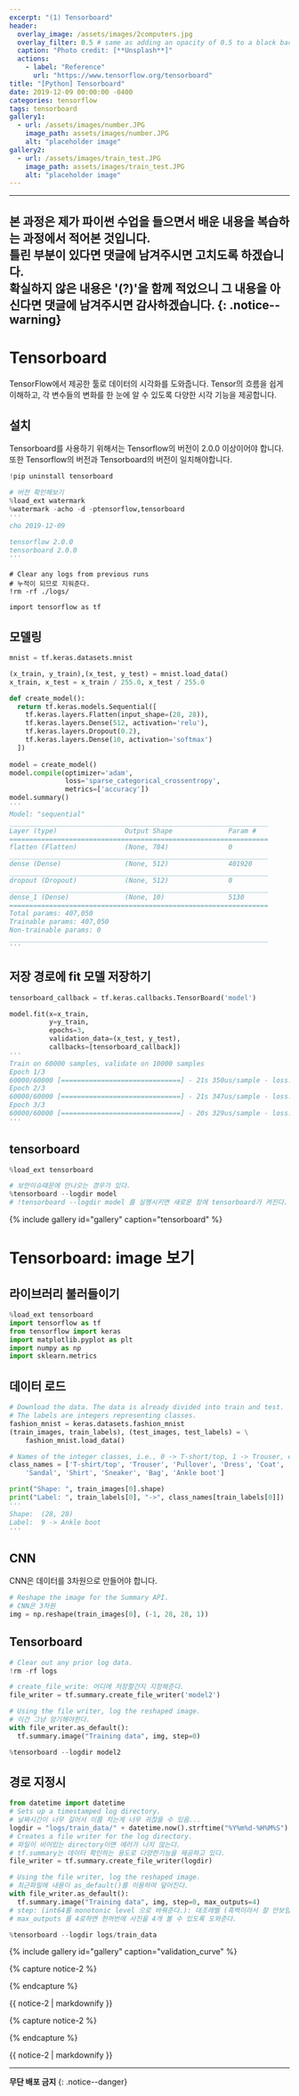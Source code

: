 ```yaml
---
excerpt: "(1) Tensorboard"
header:
  overlay_image: /assets/images/2computers.jpg
  overlay_filter: 0.5 # same as adding an opacity of 0.5 to a black background
  caption: "Photo credit: [**Unsplash**]"
  actions:
    - label: "Reference"
      url: "https://www.tensorflow.org/tensorboard"
title: "[Python] Tensorboard"
date: 2019-12-09 00:00:00 -0400
categories: tensorflow
tags: tensorboard 
gallery1:
  - url: /assets/images/number.JPG
    image_path: assets/images/number.JPG
    alt: "placeholder image"
gallery2:
  - url: /assets/images/train_test.JPG
    image_path: assets/images/train_test.JPG
    alt: "placeholder image" 
---
```


---
**본 과정은 제가 파이썬 수업을 들으면서 배운 내용을 복습하는 과정에서 적어본 것입니다.<br> 틀린 부분이 있다면 댓글에 남겨주시면 고치도록 하겠습니다.<br> 확실하지 않은 내용은 '(?)'을 함께 적었으니 그 내용을 아신다면 댓글에 남겨주시면 감사하겠습니다.** 
{: .notice--warning}
--- 

# Tensorboard 

TensorFlow에서 제공한 툴로 데이터의 시각화를 도와줍니다. Tensor의 흐름을 쉽게 이해하고, 각
변수들의 변화를 한 눈에 알 수 있도록 다양한 시각 기능을 제공합니다. 

## 설치 

Tensorboard를 사용하기 위해서는 Tensorflow의 버전이 2.0.0 이상이어야 합니다. 
또한 Tensorflow의 버전과 Tensorboard의 버전이 일치해야합니다. 

```python
!pip uninstall tensorboard

# 버전 확인해보기
%load_ext watermark
%watermark -acho -d -ptensorflow,tensorboard
'''
cho 2019-12-09 

tensorflow 2.0.0
tensorboard 2.0.0
'''
```

```ptyhon
# Clear any logs from previous runs
# 누적이 되므로 지워준다. 
!rm -rf ./logs/ 

import tensorflow as tf 
```

## 모델링

```python
mnist = tf.keras.datasets.mnist

(x_train, y_train),(x_test, y_test) = mnist.load_data()
x_train, x_test = x_train / 255.0, x_test / 255.0

def create_model():
  return tf.keras.models.Sequential([
    tf.keras.layers.Flatten(input_shape=(28, 28)),
    tf.keras.layers.Dense(512, activation='relu'),
    tf.keras.layers.Dropout(0.2),
    tf.keras.layers.Dense(10, activation='softmax')
  ])
  
model = create_model()
model.compile(optimizer='adam',
              loss='sparse_categorical_crossentropy',
              metrics=['accuracy'])
model.summary()
'''
Model: "sequential"
_________________________________________________________________
Layer (type)                 Output Shape              Param #   
=================================================================
flatten (Flatten)            (None, 784)               0         
_________________________________________________________________
dense (Dense)                (None, 512)               401920    
_________________________________________________________________
dropout (Dropout)            (None, 512)               0         
_________________________________________________________________
dense_1 (Dense)              (None, 10)                5130      
=================================================================
Total params: 407,050
Trainable params: 407,050
Non-trainable params: 0
_________________________________________________________________
'''
```


## 저장 경로에 fit 모델 저장하기 

```python
tensorboard_callback = tf.keras.callbacks.TensorBoard('model')

model.fit(x=x_train, 
          y=y_train, 
          epochs=3, 
          validation_data=(x_test, y_test), 
          callbacks=[tensorboard_callback])
'''
Train on 60000 samples, validate on 10000 samples
Epoch 1/3
60000/60000 [==============================] - 21s 350us/sample - loss: 0.2209 - accuracy: 0.9350 - val_loss: 0.1008 - val_accuracy: 0.9694
Epoch 2/3
60000/60000 [==============================] - 21s 347us/sample - loss: 0.0969 - accuracy: 0.9707 - val_loss: 0.0801 - val_accuracy: 0.9762
Epoch 3/3
60000/60000 [==============================] - 20s 329us/sample - loss: 0.0698 - accuracy: 0.9779 - val_loss: 0.0693 - val_accuracy: 0.9778
'''
```

## tensorboard

```python
%load_ext tensorboard

# 보안이슈때문에 안나오는 경우가 있다. 
%tensorboard --logdir model
# !tensorboard --logdir model 를 실행시키면 새로운 창에 tensorboard가 켜진다. 
```

{% include gallery id="gallery" caption="tensorboard" %}


# Tensorboard: image 보기 


## 라이브러리 불러들이기 

```python
%load_ext tensorboard
import tensorflow as tf
from tensorflow import keras
import matplotlib.pyplot as plt
import numpy as np
import sklearn.metrics
```

## 데이터 로드

```python
# Download the data. The data is already divided into train and test.
# The labels are integers representing classes.
fashion_mnist = keras.datasets.fashion_mnist
(train_images, train_labels), (test_images, test_labels) = \
    fashion_mnist.load_data()

# Names of the integer classes, i.e., 0 -> T-short/top, 1 -> Trouser, etc.
class_names = ['T-shirt/top', 'Trouser', 'Pullover', 'Dress', 'Coat', 
    'Sandal', 'Shirt', 'Sneaker', 'Bag', 'Ankle boot']

print("Shape: ", train_images[0].shape)
print("Label: ", train_labels[0], "->", class_names[train_labels[0]])
'''
Shape:  (28, 28)
Label:  9 -> Ankle boot
'''
```

## CNN 

CNN은 데이터를 3차원으로 만들어야 합니다.

```python
# Reshape the image for the Summary API.
# CNN은 3차원 
img = np.reshape(train_images[0], (-1, 28, 28, 1))
```

## Tensorboard

```python
# Clear out any prior log data.
!rm -rf logs

# create_file_write: 어디에 저장할건지 지정해준다. 
file_writer = tf.summary.create_file_writer('model2')

# Using the file writer, log the reshaped image.
# 이건 그냥 암기해야한다. 
with file_writer.as_default():
  tf.summary.image("Training data", img, step=0)

%tensorboard --logdir model2
```


## 경로 지정시 

```python
from datetime import datetime
# Sets up a timestamped log directory.
# 날짜시간이 너무 길어서 이름 치는게 너무 귀찮을 수 있음...
logdir = "logs/train_data/" + datetime.now().strftime("%Y%m%d-%H%M%S")
# Creates a file writer for the log directory.
# 파일이 비어있는 directory이면 에러가 나지 않는다. 
# tf.summary는 데이터 확인하는 용도로 다양한기능을 제공하고 있다.
file_writer = tf.summary.create_file_writer(logdir)

# Using the file writer, log the reshaped image.
# 최근파일에 내용이 as_default()를 이용하여 덮어진다. 
with file_writer.as_default():
  tf.summary.image("Training data", img, step=0, max_outputs=4)
# step: (int64를 monotonic level 으로 바꿔준다.): 대조레벨 (흑백이라서 잘 안보임)
# max_outputs 를 4로하면 한꺼번에 사진을 4개 볼 수 있도록 도와준다. 

%tensorboard --logdir logs/train_data
```


{% include gallery id="gallery" caption="validation_curve" %}


{% capture notice-2 %}

{% endcapture %}

<div class="notice">{{ notice-2 | markdownify }}</div>






{% capture notice-2 %}

{% endcapture %}

<div class="notice">{{ notice-2 | markdownify }}</div>




---
**무단 배포 금지** 
{: .notice--danger}
